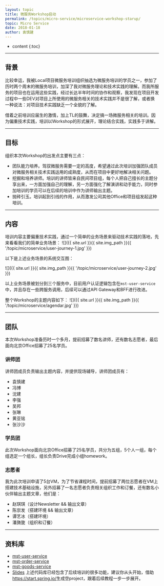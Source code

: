 ```yaml
---
layout: topic
title: 微服务Workshop启动
permalink: /topics/micro-service/microservice-workshop-starup/
topic: Micro Service
date: 2018-01-18
author: 袁慎建
---
```


* content
{:toc}

---

## 背景
比较幸运，我被Local项目微服务培训组织抽选为微服务培训的学员之一，参加了历时两个周末的微服务培训，加深了我对微服务理论和技术实践的理解。而我所服务的项目也在运用这些实践，经过长达半年时间的协作和观察，我发现在项目开发过程中一些DEV对项目上所使用的微服务相关的技术实践并不是很了解，或者换一种说法：对项目技术实践缺乏一个全貌的了解。

借着之前培训应届生的激情，加上TL的鼓舞，决定搞一场微服务相关的培训。因为偏重技术实践，培训以Workshop的形式展开，理论结合实践，实践多于讲解。

---

## 目标
组织本次Workshop的出发点主要有三点：

- 团队能力培养。驾驭微服务需要一定的高度，希望通过此次培训加强团队成员对微服务相关技术实践运用的成熟度，从而在项目中更好地解决相关问题。
- 挖掘和培养讲师。培训的讲师皆来自民间项目组，每个人把自己擅长的主题分享出来，一方面加强自己的理解，另一方面强化了解演讲和动手能力，同时参加培训的学员可以在后续的培训中作为讲师输出主题。
- 抛砖引玉。培训起到引线的作用，从而激发公司其他Office和项目组发起这种培训。

---

## 内容
培训内容主要偏重技术实践，通过一个简单的业务场景来驱动技术实践的落地，先来看看我们的简单业务场景：
![]({{ site.url }}{{ site.img_path }}{{ '/topic/microservice/user-journey-1.jpg' }})

以下是上述业务场景的系统交互图：

![]({{ site.url }}{{ site.img_path }}{{ '/topic/microservice/user-journey-2.jpg' }})

以上业务场景被划分到三个服务中，目前用户认证逻辑包含在`mst-user-service`中，并且存在一些跨服务调用，后续可以通过API Gateway和BFF进行改进。

整个Workshop的主题内容如下：
![]({{ site.url }}{{ site.img_path }}{{ '/topic/microservice/agendar.jpg' }})

---

## 团队
本次Workshop准备历时一个多月，提前招募了数名讲师，还有数名志愿者，最后面向北京Office招募了25名学员。

### 讲师团
讲师团成员负责输出主题内容，并提供现场辅导，讲师团成员有：

- 袁慎建
- 冯博
- 沈建
- 李强
- 吴邦
- 张琳
- 黄亚铭
- 张沙沙

### 学员团
此次Workshop面向北京Office招募了25名学员，共分为五组，5个人一组，每个组选定一个组长，组长负责Drive完成小组homework。


### 志愿者
我为此次培训申请了5台VM，为了节省课程时间，提前招募了两位志愿者在VM上搭建技术基础设施，另外招募了一名志愿者负责相关组织工作和订餐，还有数名小伙伴输出主题文章，他们是：

- 赵琪琪（设计Newsletter && 输出文章）
- 陈崇发（搭建环境 && 输出文章）
- 谭艺冰（搭建环境）
- 潘旖旎（组织和订餐）


---

## 资料库
- [mst-user-service](https://github.com/tw-ms-training/mst-user-service)
- [mst-order-service](https://github.com/tw-ms-training/mst-order-service)
- [mst-goods-service](https://github.com/tw-ms-training/mst-goods-service)
- [Slides](https://drive.google.com/drive/folders/1UFRdwXQUOiFMdBlbKUbPzOzOQTIGxX7A)
上述代码库已经包含了后续培训的很多功能，建议你从头开始，借助 <https://start.spring.io/>生成空project，跟着后续教程一步一步展开。


